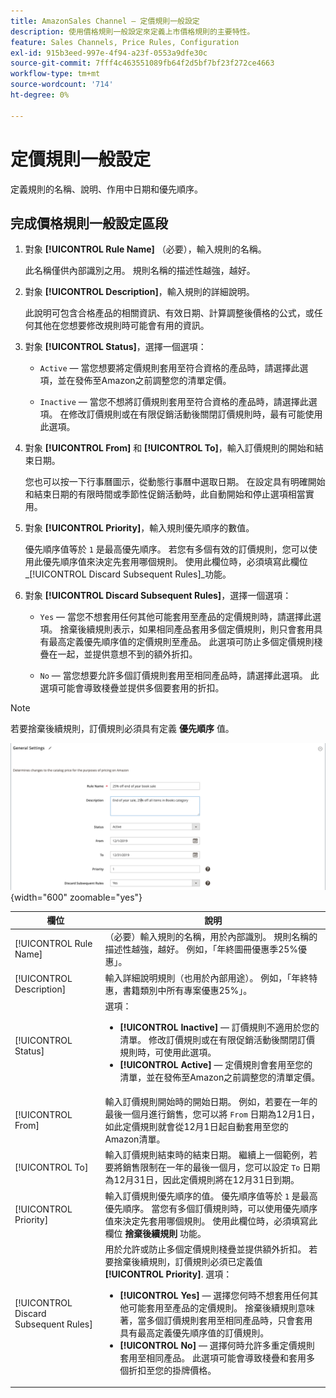```yaml
---
title: AmazonSales Channel — 定價規則一般設定
description: 使用價格規則一般設定來定義上市價格規則的主要特性。
feature: Sales Channels, Price Rules, Configuration
exl-id: 915b3eed-997e-4f94-a23f-0553a9dfe30c
source-git-commit: 7fff4c463551089fb64f2d5bf7bf23f272ce4663
workflow-type: tm+mt
source-wordcount: '714'
ht-degree: 0%

---
```


# 定價規則一般設定

定義規則的名稱、說明、作用中日期和優先順序。

## 完成價格規則一般設定區段

1. 對象 **[!UICONTROL Rule Name]** （必要），輸入規則的名稱。

   此名稱僅供內部識別之用。 規則名稱的描述性越強，越好。

1. 對象 **[!UICONTROL Description]**，輸入規則的詳細說明。

   此說明可包含合格產品的相關資訊、有效日期、計算調整後價格的公式，或任何其他在您想要修改規則時可能會有用的資訊。

1. 對象 **[!UICONTROL Status]**，選擇一個選項：

   - `Active`  — 當您想要將定價規則套用至符合資格的產品時，請選擇此選項，並在發佈至Amazon之前調整您的清單定價。

   - `Inactive`  — 當您不想將訂價規則套用至符合資格的產品時，請選擇此選項。 在修改訂價規則或在有限促銷活動後關閉訂價規則時，最有可能使用此選項。

1. 對象 **[!UICONTROL From]** 和 **[!UICONTROL To]**，輸入訂價規則的開始和結束日期。

   您也可以按一下行事曆圖示，從動態行事曆中選取日期。 在設定具有明確開始和結束日期的有限時間或季節性促銷活動時，此自動開始和停止選項相當實用。

1. 對象 **[!UICONTROL Priority]**，輸入規則優先順序的數值。

   優先順序值等於 `1` 是最高優先順序。 若您有多個有效的訂價規則，您可以使用此優先順序值來決定先套用哪個規則。 使用此欄位時，必須填寫此欄位 _[!UICONTROL Discard Subsequent Rules]_功能。

1. 對象 **[!UICONTROL Discard Subsequent Rules]**，選擇一個選項：

   - `Yes`  — 當您不想套用任何其他可能套用至產品的定價規則時，請選擇此選項。 捨棄後續規則表示，如果相同產品套用多個定價規則，則只會套用具有最高定義優先順序值的定價規則至產品。 此選項可防止多個定價規則棧疊在一起，並提供意想不到的額外折扣。

   - `No`  — 當您想要允許多個訂價規則套用至相同產品時，請選擇此選項。 此選項可能會導致棧疊並提供多個要套用的折扣。

>[!NOTE]
>
>若要捨棄後續規則，訂價規則必須具有定義 **優先順序** 值。

![定價規則一般設定](assets/amazon-pricing-rule-general.png){width="600" zoomable="yes"}

| 欄位 | 說明 |
|---------------------------------------|---------------------------------------------------------------------------------------------------------------------------------------------------------------------------------------------------------------------------------------------------------------------------------------------------------------------------------------------------------------------------------------------------------------------------------------------------------------------------------------------------------------------------------------------------------------------------------------------------------------------------------------------------------------------------------------------------------------------------------------------|
| [!UICONTROL Rule Name] | （必要）輸入規則的名稱，用於內部識別。 規則名稱的描述性越強，越好。 例如，「年終圖冊優惠季25%優惠」。 |
| [!UICONTROL Description] | 輸入詳細說明規則（也用於內部用途）。 例如，「年終特惠，書籍類別中所有專案優惠25%」。 |
| [!UICONTROL Status] | 選項：<ul><li>**[!UICONTROL Inactive]**  — 訂價規則不適用於您的清單。 修改訂價規則或在有限促銷活動後關閉訂價規則時，可使用此選項。</li><li>**[!UICONTROL Active]**  — 定價規則會套用至您的清單，並在發佈至Amazon之前調整您的清單定價。</li></ul> |
| [!UICONTROL From] | 輸入訂價規則開始時的開始日期。 例如，若要在一年的最後一個月進行銷售，您可以將 `From` 日期為12月1日，如此定價規則就會從12月1日起自動套用至您的Amazon清單。 |
| [!UICONTROL To] | 輸入訂價規則結束時的結束日期。 繼續上一個範例，若要將銷售限制在一年的最後一個月，您可以設定 `To` 日期為12月31日，因此定價規則將在12月31日到期。 |
| [!UICONTROL Priority] | 輸入訂價規則優先順序的值。 優先順序值等於 `1` 是最高優先順序。 當您有多個訂價規則時，可以使用優先順序值來決定先套用哪個規則。 使用此欄位時，必須填寫此欄位 **捨棄後續規則** 功能。 |
| [!UICONTROL Discard Subsequent Rules] | 用於允許或防止多個定價規則棧疊並提供額外折扣。 若要捨棄後續規則，訂價規則必須已定義值 **[!UICONTROL Priority]**. 選項：<ul><li>**[!UICONTROL Yes]**  — 選擇您何時不想套用任何其他可能套用至產品的定價規則。 捨棄後續規則意味著，當多個訂價規則套用至相同產品時，只會套用具有最高定義優先順序值的訂價規則。</li><li>**[!UICONTROL No]**  — 選擇何時允許多重定價規則套用至相同產品。 此選項可能會導致棧疊和套用多個折扣至您的掛牌價格。</li></ul> |
